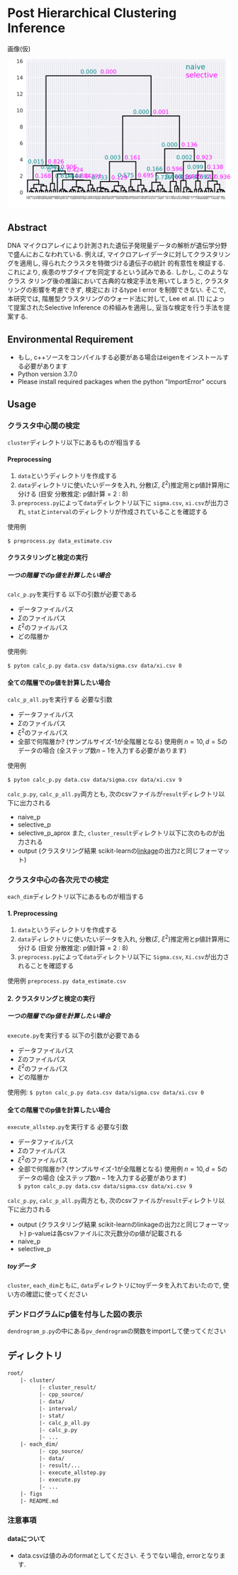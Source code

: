 # Post Hierarchical Clustering Inference
画像(仮)
<div align="center">

![](figs/dendrogram_p_black.svg)

</div>

## Abstract
DNA マイクロアレイにより計測された遺伝子発現量データの解析が遺伝学分野で盛んにおこなわれている.
例えば, マイクロアレイデータに対してクラスタリングを適用し, 得られたクラスタを特徴づける遺伝子の統計
的有意性を検証する. これにより, 疾患のサブタイプを同定するという試みである. しかし, このようなクラス
タリング後の推論において古典的な検定手法を用いてしまうと, クラスタリングの影響を考慮できず, 検定にお
けるtype I error を制御できない. そこで, 本研究では, 階層型クラスタリングのウォード法に対して, Lee et
al. [1] によって提案されたSelective Inference の枠組みを適用し, 妥当な検定を行う手法を提案する.
## Environmental Requirement
- もし, c++ソースをコンパイルする必要がある場合はeigenをインストールする必要があります
- Python version 3.7.0
- Please install required packages when the python "ImportError" occurs
  

## Usage
### クラスタ中心間の検定
`cluster`ディレクトリ以下にあるものが相当する
#### Preprocessing
1. `data`というディレクトリを作成する 
2. `data`ディレクトリに使いたいデータを入れ, 分散($\Sigma$, $\xi^2$)推定用とp値計算用に分ける (目安 分散推定: p値計算 = 2 : 8)
3. `preprocess.py`によって`data`ディレクトリ以下に `sigma.csv`, `xi.csv`が出力され, `stat`と`interval`のディレクトリが作成されていることを確認する <br>

使用例 <br>
    
    $ preprocess.py data_estimate.csv


#### クラスタリングと検定の実行

##### 一つの階層でのp値を計算したい場合
`calc_p.py`を実行する
以下の引数が必要である
- データファイルパス
- $\Sigma$のファイルパス
- $\xi^2$のファイルパス
- どの階層か

使用例: <br>

    $ pyton calc_p.py data.csv data/sigma.csv data/xi.csv 0 

#### 全ての階層でのp値を計算したい場合
`calc_p_all.py`を実行する
必要な引数
- データファイルパス
- $\Sigma$のファイルパス
- $\xi^2$のファイルパス
- 全部で何階層か? (サンプルサイズ-1が全階層となる)
使用例 $n=10, d=5$のデータの場合 (全ステップ数$n-1$を入力する必要があります) <br>

使用例
    
    $ pyton calc_p.py data.csv data/sigma.csv data/xi.csv 9



`calc_p.py`, `calc_p_all.py`両方とも, 次のcsvファイルが`result`ディレクトリ以下に出力される
- naive_p
- selective_p
- selective_p_aprox
また, `cluster_result`ディレクトリ以下に次のものが出力される
- output (クラスタリング結果 scikit-learnの[linkage](https://docs.scipy.org/doc/scipy-0.14.0/reference/generated/scipy.cluster.hierarchy.linkage.html)の出力`Z`と同じフォーマット)


### クラスタ中心の各次元での検定
`each_dim`ディレクトリ以下にあるものが相当する
#### 1. Preprocessing
1. `data`というディレクトリを作成する 
2. `data`ディレクトリに使いたいデータを入れ, 分散($\Sigma$, $\xi^2$)推定用とp値計算用に分ける (目安 分散推定: p値計算 = 2 : 8)
3. `preprocess.py`によって`data`ディレクトリ以下に `Sigma.csv`, `Xi.csv`が出力されることを確認する <br>

使用例 `preprocess.py data_estimate.csv`


#### 2. クラスタリングと検定の実行

##### 一つの階層でのp値を計算したい場合
`execute.py`を実行する
以下の引数が必要である
- データファイルパス
- $\Sigma$のファイルパス
- $\xi^2$のファイルパス
- どの階層か

使用例: `$ pyton calc_p.py data.csv data/sigma.csv data/xi.csv 0` 

#### 全ての階層でのp値を計算したい場合
`execute_allstep.py`を実行する
必要な引数
- データファイルパス
- $\Sigma$のファイルパス
- $\xi^2$のファイルパス
- 全部で何階層か? (サンプルサイズ-1が全階層となる)
使用例 $n=10, d=5$のデータの場合 (全ステップ数$n-1$を入力する必要があります) <br>
`$ pyton calc_p.py data.csv data/sigma.csv data/xi.csv 9`

`calc_p.py`, `calc_p_all.py`両方とも, 次のcsvファイルが`result`ディレクトリ以下に出力される
- output (クラスタリング結果 scikit-learnのlinkageの出力`Z`と同じフォーマット)
p-valueは各csvファイルに次元数分のp値が記載される
- naive_p 
- selective_p

##### toyデータ
 `cluster`, `each_dim`ともに, `data`ディレクトリにtoyデータを入れておいたので, 使い方の確認に使ってください

### デンドログラムにp値を付与した図の表示
`dendrogram_p.py`の中にある`pv_dendrogram`の関数をimportして使ってください

## ディレクトリ

```
root/
    |- cluster/
          |- cluster_result/
          |- cpp_source/
          |- data/
          |- interval/
          |- stat/
          |- calc_p_all.py
          |- calc_p.py
          |- ...
    |- each_dim/
          |- cpp_source/
          |- data/
          |- result/...
          |- execute_allstep.py
          |- execute.py
          |- ...
    |- figs
    |- README.md
```
### 注意事項
#### dataについて
- data.csvは値のみのformatとしてください. そうでない場合, errorとなります.

